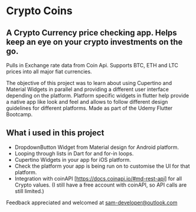 
# Crypto Coins
## A Crypto Currency price checking app. Helps keep an eye on your crypto investments on the go.
Pulls in Exchange rate data from Coin Api.
Supports BTC, ETH and LTC prices into all major fiat currencies.

The objective of this project was to learn about using Cupertino and Material Widgets in parallel and providing a different user interface depending on the platform.
Platform specific widgets in flutter help provide a native app like look and feel and allows to follow different design guidelines for different platforms. Made as part of the Udemy Flutter Bootcamp.


## What i used in this project

- DropdownButton Widget from Material design for Android platform.
- Looping through lists in Dart for and for-in loops.
- Cupertino Widgets in your app for iOS platform.
- Check the platform your app is being run on to customise the UI for that platform.
- Integration with coinAPI [https://docs.coinapi.io/#md-rest-api] for all Crypto values.
(I still have a free account with coinAPI, so API calls are still limited.)

Feedback appreciated and welcomed at sam-developer@outlook.com
